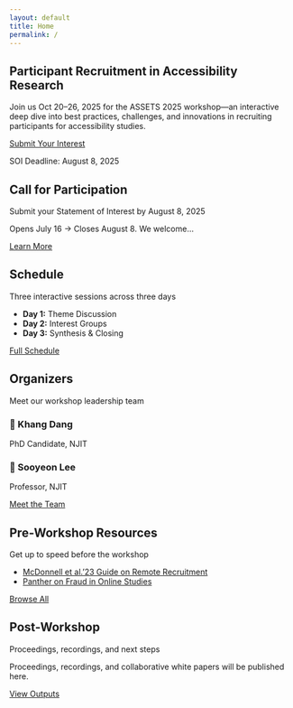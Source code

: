 ```yaml
---
layout: default
title: Home
permalink: /
---
```


<!-- HERO -->
<section id="hero" class="hero" aria-labelledby="hero-heading">
  <h1 id="hero-heading">Participant Recruitment in Accessibility Research</h1>
  <p>
    Join us <time datetime="2025-10-20">Oct 20–26, 2025</time> for the ASSETS 2025 workshop—an interactive deep dive into best practices, challenges, and innovations in recruiting participants for accessibility studies.
  </p>
  <div class="hero-cta">
    <a class="btn btn-primary" href="#participate">Submit Your Interest</a>
    <p class="deadline">
      SOI Deadline: <time datetime="2025-08-08">August 8, 2025</time>
    </p>
  </div>
</section>

<!-- CALL FOR PARTICIPATION -->
<section id="participate" class="section section–light" aria-labelledby="participate-heading">
  <h2 id="participate-heading" class="section-heading">Call for Participation</h2>
  <p class="section-subheading">Submit your Statement of Interest by August 8, 2025</p>
  <p>Opens <time datetime="2025-07-16">July 16</time> → Closes <time datetime="2025-08-08">August 8</time>. We welcome…</p>
  <a class="btn btn-secondary" href="{{ '/participate/' | relative_url }}">Learn More</a>
</section>

<!-- SCHEDULE -->
<section id="schedule" class="section section–dark" aria-labelledby="schedule-heading">
  <h2 id="schedule-heading" class="section-heading">Schedule</h2>
  <p class="section-subheading">Three interactive sessions across three days</p>
  <ul>
    <li><strong>Day 1:</strong> Theme Discussion</li>
    <li><strong>Day 2:</strong> Interest Groups</li>
    <li><strong>Day 3:</strong> Synthesis &amp; Closing</li>
  </ul>
  <a class="btn btn-secondary" href="{{ '/schedule/' | relative_url }}">Full Schedule</a>
</section>

<!-- ORGANIZERS -->
<section id="organizers" class="section section–light" aria-labelledby="organizers-heading">
  <h2 id="organizers-heading" class="section-heading">Organizers</h2>
  <p class="section-subheading">Meet our workshop leadership team</p>
  <div class="feature">
    <h3>👤 Khang Dang</h3>
    <p>PhD Candidate, NJIT</p>
  </div>
  <div class="feature">
    <h3>👤 Sooyeon Lee</h3>
    <p>Professor, NJIT</p>
  </div>
  <!-- ...other organizers... -->
  <a class="btn btn-secondary" href="{{ '/organizers/' | relative_url }}">Meet the Team</a>
</section>

<!-- RESOURCES -->
<section id="resources" class="section section–dark" aria-labelledby="resources-heading">
  <h2 id="resources-heading" class="section-heading">Pre-Workshop Resources</h2>
  <p class="section-subheading">Get up to speed before the workshop</p>
  <ul>
    <li><a href="#">McDonnell et al.’23 Guide on Remote Recruitment</a></li>
    <li><a href="#">Panther on Fraud in Online Studies</a></li>
    <!-- …other links… -->
  </ul>
  <a class="btn btn-secondary" href="{{ '/resources/' | relative_url }}">Browse All</a>
</section>

<!-- POST-WORKSHOP -->
<section id="postworkshop" class="section section–dark" aria-labelledby="postworkshop-heading">
  <h2 id="postworkshop-heading" class="section-heading">Post-Workshop</h2>
  <p class="section-subheading">Proceedings, recordings, and next steps</p>
  <p>Proceedings, recordings, and collaborative white papers will be published here.</p>
  <a class="btn btn-secondary" href="{{ '/postworkshop/' | relative_url }}">View Outputs</a>
</section>